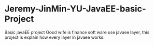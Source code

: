 # Jeremy-JinMin-YU-JavaEE-basic-Project

Basic javaEE project
Good wife is finance soft ware use javaee layer, this project is explain how every layer in javaee works.
